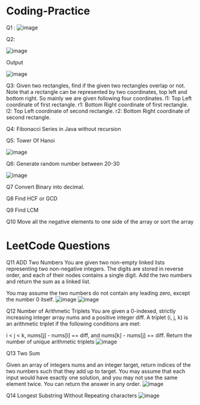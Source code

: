 # Coding-Practice

Q1 :
![image](https://user-images.githubusercontent.com/77162392/180597156-4b49003f-c4fd-4c05-aee0-766887dc27c8.png)

Q2:

![image](https://user-images.githubusercontent.com/77162392/180598479-098fbed3-6002-4d61-a521-d4fbf703b1ac.png)

Output

![image](https://user-images.githubusercontent.com/77162392/180598488-38314f9a-0228-44b9-8fad-fb2c4cc5065a.png)

Q3:
Given two rectangles, find if the given two rectangles overlap or not.
Note that a rectangle can be represented by two coordinates, top left and bottom right. So mainly we are given following four coordinates. 
l1: Top Left coordinate of first rectangle. 
r1: Bottom Right coordinate of first rectangle. 
l2: Top Left coordinate of second rectangle. 
r2: Bottom Right coordinate of second rectangle.

Q4:
Fibonacci Series in Java without recursion

Q5:
Tower Of Hanoi

![image](https://user-images.githubusercontent.com/77162392/180857630-32683543-dcc6-4c4f-9195-3fab47b9fd81.png)

Q6:
Generate random number between 20-30

![image](https://user-images.githubusercontent.com/77162392/180862163-6858496e-b156-4b57-b52e-1636776957eb.png)

Q7
 Convert Binary into decimal.
 
 Q8
 Find HCF or GCD
 
 Q9
 Find LCM
 
 Q10
 Move all the negative elements to one side of the array or sort the array
 
# LeetCode Questions

Q11 ADD Two Numbers
You are given two non-empty linked lists representing two non-negative integers. The digits are stored in reverse order, and each of their nodes contains a single digit. Add the two numbers and return the sum as a linked list.

You may assume the two numbers do not contain any leading zero, except the number 0 itself.
![image](https://user-images.githubusercontent.com/77162392/183926361-f2573eae-68e0-4ee3-ad68-3c466d461a81.png)
![image](https://user-images.githubusercontent.com/77162392/183926627-8634ce88-b396-4980-9f2a-cce5e140cdaf.png)

Q12 Number of Arithmetic Triplets
You are given a 0-indexed, strictly increasing integer array nums and a positive integer diff. A triplet (i, j, k) is an arithmetic triplet if the following conditions are met:

i < j < k,
nums[j] - nums[i] == diff, and
nums[k] - nums[j] == diff.
Return the number of unique arithmetic triplets
![image](https://user-images.githubusercontent.com/77162392/183928725-9b988e09-1761-4d2b-a2e1-1bd58703c5f4.png)

Q13 Two Sum

Given an array of integers nums and an integer target, return indices of the two numbers such that they add up to target.
You may assume that each input would have exactly one solution, and you may not use the same element twice.
You can return the answer in any order.
![image](https://user-images.githubusercontent.com/77162392/183928890-ff7f435e-3e09-4efa-96ca-c759beb3dafa.png)

Q14
Longest Substring Without Repeating characters
![image](https://user-images.githubusercontent.com/77162392/184213888-91e815f7-a09c-4403-b455-45a96eb72a20.png)

